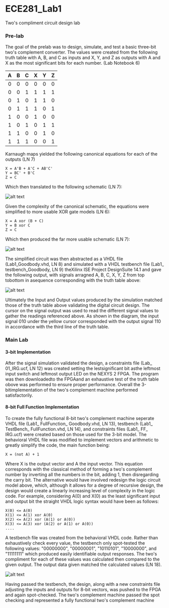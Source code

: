 ECE281_Lab1
===========

Two's compliment circuit design lab

### Pre-lab

The goal of the prelab was to design, simulate, and test a basic three-bit two's complement converter. The 
values were created from the following truth table with A, B, and C as inputs and X, Y, and Z as outputs with
A and X as the most significant bits for each number. (Lab Notebook 6)

| A | B | C | X | Y | Z |
|:-:|:-:|:-:|:-:|:-:|:-:|
| 0 | 0 | 0 | 0 | 0 | 0 |
| 0 | 0 | 1 | 1 | 1 | 1 |
| 0 | 1 | 0 | 1 | 1 | 0 |
| 0 | 1 | 1 | 1 | 0 | 1 |
| 1 | 0 | 0 | 1 | 0 | 0 |
| 1 | 0 | 1 | 0 | 1 | 1 |
| 1 | 1 | 0 | 0 | 1 | 0 |
| 1 | 1 | 1 | 0 | 0 | 1 |
    
Karnaugh maps yielded the following canonical equations for each of the outputs (LN 7)

    X = A'B + A'C + AB'C'
    Y = BC' + B'C
    Z = C
    
Which then translated to the following schematic (LN 7):

![alt text](https://raw2.github.com/IanGoodbody/ECE281_Lab1/master/Project_Images/CanonicalDesign.jpg "Canonical Schematic")


Given the complexity of the canonical schematic, the equations were simplified to more usable XOR gate models (LN 6):

    X = A xor (B + C)
    Y = B xor C
    Z = C
    
Which then produced the far more usable schematic (LN 7): 

![alt text](https://raw2.github.com/IanGoodbody/ECE281_Lab1/master/Project_Images/SimplifiedDesign.jpg "Simplified Schematic")

The simplified circuit was then abstracted as a VHDL file (Lab1_Goodbody.vhd, LN 8) and simulated with a VHDL testbench
file (Lab1_ testbench_Goodbody, LN 9) theXilinx ISE Project DesignSuite 14.1 and gave the following output, with signals
arragned A, B, C, X, Y, Z from top tobottom in asequence corresponding with the truth table above:

![alt text](https://raw2.github.com/IanGoodbody/ECE281_Lab1/master/Project_Images/ElementSignal.JPG "Component Signals")

Ultimately the Input and Output values produced by the simulation matched those of the truth table above validating the
digital circuit design. The cursor on the signal output was used to read the different signal values to gather the
readings referenced above. As shown in the diagram, the input signal 010 under the yellow cursor corresponded with the
output signal 110 in accordance with the third line of the truth table.


### Main Lab

#### 3-bit Implementation

After the signal simulation validated the design, a constraints file (Lab_ 01_IRG.ucf, LN 12) was created setting the
lestsignificant bit asthe leftmost input switch and leftmost output LED on the NEXYS 2 FPGA. The program was then
downloadedto the FPGAand an exhaustive test of the truth table obove was performed to ensure proper performance. Overall
the 3-bitimplementation of the two's complement machine performed satisfactorily.

#### 8-bit Full Function Implementation

To create the fully functional 8-bit two's complement machine seperate VHDL file (Lab1_ FullFunction_ Goodbody.vhd, LN
13), testbench (Lab1_ TestBench_ FullFunction.vhd, LN 14), and constraints files (Lab1_ FF_ IRG.ucf) were
created based on those used for the 3-bit model. The behavioral VHDL file was modified to implement vectors and
arithmetic to greatly simplify the code, the main function being:

    X = (not A) + 1
    
Where X is the output vector and A the input vector. This equation corresponds with the classical method of forming a
two's complement number by inverting all the numbers in the bit, adding 1, then disregarding the carry bit. The 
alternative would have involved redesign the logic circuit model above, which, although it allows for a degree of 
recursive design, the design would create a linearly increasing level of complexity in the logic code. For example,
considering A(0) and X(0) as the least significant input and output bit the straight VHDL logic syntax would have
been as follows:

    X(0) <= A(0)
    X(1) <= A(1) xor A(0)
    X(2) <= A(2) xor (A(1) or A(0))
    X(3) <= A(3) xor (A(2) or A(1) or A(0))
    ....
    
A testbench file was created from the behavioral VHDL code. Rather than exhaustively check every value, the testbench
only spot-tested the following values: "00000000", "00000001", "10110101", "10000000", and "11111111" which produced
easily identifiable output responses. The two's compliment for each of these values was calculated then compared to the
given output. The output data given matched the calculated values (LN 18).

![alt text](https://raw2.github.com/IanGoodbody/ECE281_Lab1/master/Project_Images/8BitSignal.JPG "8-bit Signal")

Having passed the testbench, the design, along with a new constraints file adjusting the inputs and outputs for 8-bit
vectors, was pushed to the FPGA and again spot-checked. The two's complement machine passed the spot checking and
represented a fully functional two's complement machine
